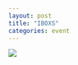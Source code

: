 ```yaml
---
layout: post
title: "IBOXS"
categories: event
---
```

![](https://pics.livejournal.com/quillcraft/pic/001fgf80)
